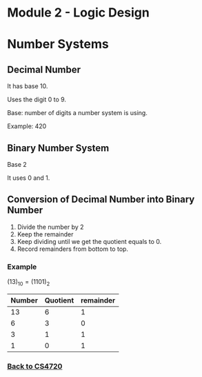 # Module 2 - Logic Design

# Number Systems
## Decimal Number
It has base 10.

Uses the digit 0 to 9.

Base: number of digits a number system is using.

Example: 420

## Binary Number System
Base 2

It uses 0 and 1.

## Conversion of Decimal Number into Binary Number

 1. Divide the number by 2
 2. Keep the remainder
 3. Keep dividing until we get the quotient equals to 0.
 4. Record remainders from bottom to top.

### Example
$(13)_{10} = (1101)_2$

| Number | Quotient | remainder |
| - | - | - |
|13 | 6 | 1 |
| 6 | 3 | 0 |
| 3 | 1 | 1 |
| 1 | 0 | 1 |
### [Back to CS4720](%WEBPATH%/classes/cs4720/)